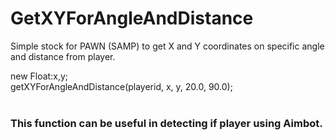 # GetXYForAngleAndDistance
Simple stock for PAWN (SAMP) to get X and Y coordinates on specific angle and distance from player.

new Float:x,y;<br>
getXYForAngleAndDistance(playerid, x, y, 20.0, 90.0);<br>
<br>
### This function can be useful in detecting if player using Aimbot.
